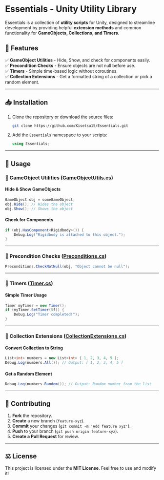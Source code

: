 # Essentials - Unity Utility Library

Essentials is a collection of **utility scripts** for Unity, designed to streamline development by providing helpful **extension methods** and common functionality for **GameObjects, Collections, and Timers**.

## 📌 Features

✅ **GameObject Utilities** - Hide, Show, and check for components easily.  
✅ **Precondition Checks** - Ensure objects are not null before use.  
✅ **Timers** - Simple time-based logic without coroutines.  
✅ **Collection Extensions** - Get a formatted string of a collection or pick a random element.

---

## 📥 Installation
1. Clone the repository or download the source files:
   ```sh
   git clone https://github.com/Kisetsu15/Essentials.git
   ```
2. Add the `Essentials` namespace to your scripts:
   ```csharp
   using Essentials;
   ```

---

## 🚀 Usage

### 🔹 GameObject Utilities ([GameObjectUtils.cs](GameObjectUtils.cs))
#### Hide & Show GameObjects
```csharp
GameObject obj = someGameObject;
obj.Hide(); // Hides the object
obj.Show(); // Shows the object
```
#### Check for Components
```csharp
if (obj.HasComponent<Rigidbody>()) {
    Debug.Log("Rigidbody is attached to this object.");
}
```

---

### 🔹 Precondition Checks ([Preconditions.cs](Preconditions.cs))
```csharp
Preconditions.CheckNotNull(obj, "Object cannot be null");
```

---

### 🔹 Timers ([Timer.cs](Timer.cs))
#### Simple Timer Usage
```csharp
Timer myTimer = new Timer();
if (myTimer.SetTimer(5f)) {
    Debug.Log("Timer completed!");
}
```

---

### 🔹 Collection Extensions ([CollectionExtensions.cs](CollectionExtensions.cs))
#### Convert Collection to String
```csharp
List<int> numbers = new List<int> { 1, 2, 3, 4, 5 };
Debug.Log(numbers.All()); // Output: [ 1, 2, 3, 4, 5 ]
```
#### Get a Random Element
```csharp
Debug.Log(numbers.Random()); // Output: Random number from the list
```

---

## 📜 Contributing
1. **Fork** the repository.
2. **Create** a new branch (`feature-xyz`).
3. **Commit** your changes (`git commit -m 'Add feature xyz'`).
4. **Push** to your branch (`git push origin feature-xyz`).
5. **Create a Pull Request** for review.

---

## ⚖️ License
This project is licensed under the **MIT License**. Feel free to use and modify it!

